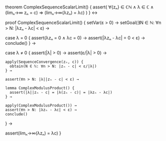 theorem ComplexSequenceScalarLimit() {
  assert(
    ∀{zₙ} ∈ ℂℕ ∧ λ ∈ ℂ ∧ (limₙ→∞ zₙ = c) ⇒ 
    (limₙ→∞(λzₙ) = λc)
  )
} ↔

proof ComplexSequenceScalarLimit() {
  setVar(ε > 0) →
  setGoal(∃N ∈ ℕ: ∀n > N: |λzₙ - λc| < ε) →
  
  case λ = 0 {
    assert(λzₙ = 0 ∧ λc = 0) →
    assert(|λzₙ - λc| = 0 < ε) →
    conclude()
  } →
  
  case λ ≠ 0 {
    assert(|λ| > 0) →
    assert(ε/|λ| > 0) →
    
    apply(SequenceConvergence(zₙ, c)) {
      obtain(N ∈ ℕ: ∀n > N: |zₙ - c| < ε/|λ|)
    } →
    
    assert(∀n > N: |λ||zₙ - c| < ε) →
    
    lemma ComplexModulusProduct() {
      assert(|λ||zₙ - c| = |λ(zₙ - c)| = |λzₙ - λc|)
    } →
    
    apply(ComplexModulusProduct()) →
    assert(∀n > N: |λzₙ - λc| < ε) →
    conclude()
  } →
  
  assert(limₙ→∞(λzₙ) = λc)
}
